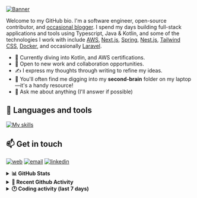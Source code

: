 [![Banner](https://raw.githubusercontent.com/wilfriedago/wilfriedago/main/assets/1.png)][website]

Welcome to my GitHub bio. I'm a software engineer, open-source contributor, and [occasional blogger][blog]. I spend my days building full-stack applications and tools using Typescript, Java & Kotlin, and some of the technologies I work with include [AWS](https://aws.amazon.com/fr/), [Next.js](https://nextjs.org/), [Spring](https://spring.io/), [Nest.js](https://nestjs.com/), [Tailwind CSS](https://github.com/tailwindlabs/tailwindcss), [Docker](https://www.docker.com/), and occasionally [Laravel](https://laravel.com/).

- 🔭 Currently diving into Kotlin, and AWS certifications.
- 👯 Open to new work and collaboration opportunities.
- ✍️ I express my thoughts through writing to refine my ideas.
- 🧠 You'll often find me digging into my **second-brain** folder on my laptop—it's a handy resource!
- 💬 Ask me about anything (I'll answer if possible)

## 🎨 Languages and tools

[![My skills](https://skillicons.dev/icons?i=typescript,js,nodejs,nest,java,kotlin,spring,python,fastapi,django,aws,docker,vscode,idea,tailwind&perline=15)](https://wilfriedago.dev/about#skills)

## 📫 Get in touch
[![web](https://img.shields.io/badge/WEBSITE-12100E?logo=google-earth&color=282A36)][website]
[![email](https://img.shields.io/badge/MAIL-12100E?logo=mailgun&color=282A36)][mail]
[![linkedin](https://img.shields.io/badge/LINKEDIN-12100E?logo=linkedin&color=282A36)][linkedin]


<details>
  <summary><b>📊 GitHub Stats</b></summary>
	<br/>
	<p align="left">
		<img width="49.5%" src="https://github-readme-stats.vercel.app/api?username=wilfriedago&show_icons=true&count_private=true&title_color=10b981&icon_color=10b981&theme=react&hide_border=true&rank_icon=github" />
		<img width="49.5%" src="https://streak-stats.demolab.com/?user=wilfriedago&hide_border=true&theme=react&ring=10b981&fire=fff&currStreakNum=fff&sideLabels=10b981&currStreakLabel=10b981&sideNums=fff" />
	</p>
</details>

<details>
  <summary><b>📅 Recent Github Activity</b></summary>
	<br>

<!--RECENT_ACTIVITY:last_update-->
Last Updated: Tuesday, November 19th, 2024, 4:18:08 AM
<!--RECENT_ACTIVITY:last_update_end-->

<!--RECENT_ACTIVITY:start-->
1. 🔱 Forked [wilfriedago/aegis](https://github.com/wilfriedago/aegis) from [beemdevelopment/Aegis](https://github.com/beemdevelopment/Aegis)<br>
2. ⭐ Starred [beemdevelopment/Aegis](https://github.com/beemdevelopment/Aegis)<br>
3. 🔱 Forked [wilfriedago/twenty](https://github.com/wilfriedago/twenty) from [twentyhq/twenty](https://github.com/twentyhq/twenty)<br>
4. ⭐ Starred [twentyhq/twenty](https://github.com/twentyhq/twenty)<br>
5. 🔱 Forked [wilfriedago/pasbuk-kotlin-android](https://github.com/wilfriedago/pasbuk-kotlin-android) from [claucookie-labs-ltd/pasbuk-kotlin-android](https://github.com/claucookie-labs-ltd/pasbuk-kotlin-android)<br>
<!--RECENT_ACTIVITY:end-->
</details>

<details>
  <summary><b>🕐 Coding activity (last 7 days)</b></summary>
	<br>

<!--START_SECTION:waka-->

```python
Total Time: 31 hrs 11 mins

Java              15 hrs 19 mins  ██████████▒░░░░░░░░░░░░░░   41.96 %
Other             5 hrs 18 mins   ███▓░░░░░░░░░░░░░░░░░░░░░   14.55 %
```

<!--END_SECTION:waka-->
</details>

[website]: https://wilfriedago.dev
[linkedin]: https://linkedin.com/in/wilfriedago
[blog]: https://wilfriedago.dev/blog
[mail]: mailto:me@wilfriedago.dev
